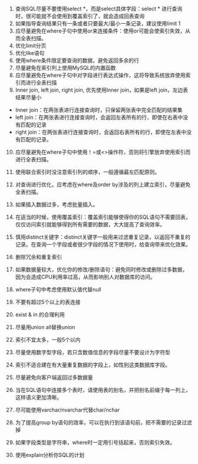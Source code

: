 1. 查询SQL尽量不要使用select *，而是select具体字段：select * 进行查询时，很可能就不会使用到覆盖索引了，就会造成回表查询
2. 如果指导查询结果只有一条或者只要最大/最小一条记录，建议使用limit 1
3. 应尽量避免在where子句中使用or来连接条件：使用or可能会使索引失效，从而全表扫描。
4. 优化limit分页
5. 优化like语句
6. 使用where条件限定要查询的数据，避免返回多余的行
7. 尽量避免在索引列上使用MySQL的内置函数
8. 应尽量避免在where子句中对字段进行表达式操作，这将导致系统放弃使用索引而进行全表扫描
9. Inner join, left join, right join, 优先使用Inner join，如果是left join，左边表结果尽量小
* Inner join：在两张表进行连接查询时，只保留两张表中完全匹配的结果集
* left join：在两张表进行连接查询时，会返回左表所有的行，即使在右表中没有匹配的记录
* right join：在两张表进行连接查询时，会返回右表所有的行，即使在左表中没有匹配的记录。

10. 应尽量避免在where子句中使用！=或<>操作符，否则将引擎放弃使用索引而进行全表扫描。

11. 使用联合索引时没注意索引列的顺序，一般遵循最左匹配原则。

12. 对查询进行优化，应考虑在where及order by涉及的列上建立索引，尽量避免全表扫描。

13. 如果插入数据过多，考虑批量插入。

14. 在适当的时候，使用覆盖索引：覆盖索引能够使得你的SQL语句不需要回表，仅仅访问索引就能够得到所有需要的数据，大大提高了查询效率。

15. 慎用distinct关键字：distinct关键字一般用来过滤重复记录，以返回不重复的记录。在查询一个字段或者很少字段的情况下使用时，给查询带来优化效果。

16. 删除冗余和重复索引


17. 如果数据量较大，优化你的修改/删除语句：避免同时修改或删除过多数据，因为会造成CPU利用率过高，从而影响别人对数据库的访问。

18. where子句中考虑使用默认值代替null

19. 不要有超过5个以上的表连接

20. exist & in 的合理利用

21. 尽量用union all替换union

22. 索引不宜太多，一般5个以内

23. 尽量使用数字型字段，若只含数值信息的字段尽量不要设计为字符型

24. 索引不适合建在有大量重复数据的字段上，如性别这类数据库字段。

25. 尽量避免向客户端返回过多数据量

26. 当在SQL语句中连接多个表时，请使用表的别名，并把别名前缀于每一列上，这样语义更加清晰。


27. 尽可能使用varchar/nvarchar代替char/nchar


28. 为了提高group by语句的效率，可以在执行到该语句前，把不需要的记录过滤掉

29. 如果字段类型是字符串，where时一定用引号括起来，否则索引失效。


30. 使用explain分析你SQL的计划





